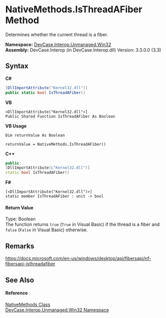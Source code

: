 # NativeMethods.IsThreadAFiber Method 
 

Determines whether the current thread is a fiber.

**Namespace:**&nbsp;<a href="N_DevCase_Interop_Unmanaged_Win32">DevCase.Interop.Unmanaged.Win32</a><br />**Assembly:**&nbsp;DevCase.Interop (in DevCase.Interop.dll) Version: 3.3.0.0 (3.3)

## Syntax

**C#**<br />
``` C#
[DllImportAttribute("Kernel32.dll")]
public static bool IsThreadAFiber()
```

**VB**<br />
``` VB
<DllImportAttribute("Kernel32.dll">]
Public Shared Function IsThreadAFiber As Boolean
```

**VB Usage**<br />
``` VB Usage
Dim returnValue As Boolean

returnValue = NativeMethods.IsThreadAFiber()
```

**C++**<br />
``` C++
public:
[DllImportAttribute(L"Kernel32.dll")]
static bool IsThreadAFiber()
```

**F#**<br />
``` F#
[<DllImportAttribute("Kernel32.dll")>]
static member IsThreadAFiber : unit -> bool 

```


#### Return Value
Type: Boolean<br />The function returns `true` (`True` in Visual Basic) if the thread is a fiber and `false` (`False` in Visual Basic) otherwise.

## Remarks
<a href="https://docs.microsoft.com/en-us/windows/desktop/api/fibersapi/nf-fibersapi-isthreadafiber" target="_blank">https://docs.microsoft.com/en-us/windows/desktop/api/fibersapi/nf-fibersapi-isthreadafiber</a>

## See Also


#### Reference
<a href="T_DevCase_Interop_Unmanaged_Win32_NativeMethods">NativeMethods Class</a><br /><a href="N_DevCase_Interop_Unmanaged_Win32">DevCase.Interop.Unmanaged.Win32 Namespace</a><br />